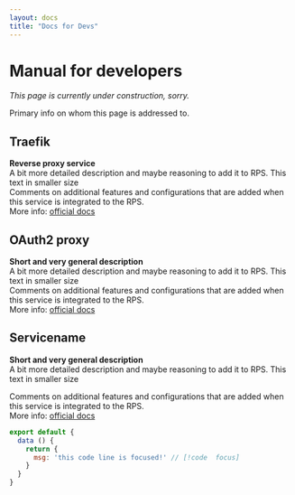 ```yaml
---
layout: docs
title: "Docs for Devs"
---
```

# Manual for developers

_This page is currently under construction, sorry._

Primary info on whom this page is addressed to.


## Traefik
**Reverse proxy service**  
A bit more detailed description and maybe reasoning to add it to RPS. This text in smaller size  
Comments on additional features and configurations that are added when this service is integrated to the RPS.  
More info: [official docs](https://doc.traefik.io/traefik/)


## OAuth2 proxy
**Short and very general description**  
A bit more detailed description and maybe reasoning to add it to RPS. This text in smaller size  
Comments on additional features and configurations that are added when this service is integrated to the RPS.  
More info: [official docs](https://oauth2-proxy.github.io/oauth2-proxy/docs/)


## Servicename
**Short and very general description**  
A bit more detailed description and maybe reasoning to add it to RPS. This text in smaller size

Comments on additional features and configurations that are added when this service is integrated to the RPS.  
More info: [official docs](https://URL)


```js
export default {
  data () {
    return {
      msg: 'this code line is focused!' // [!code  focus]
    }
  }
}
```